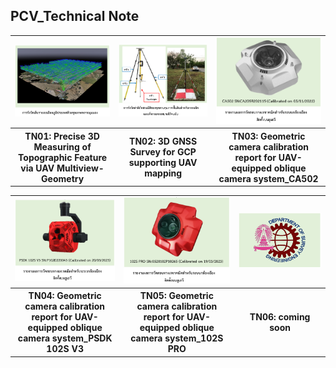 ## PCV_Technical Note

<table>
	<tr>
		<td>
			<a href="https://github.com/ThirawatBan/PCV_SVCU/blob/main/PCV_TechnicalNote/Technical_Note_PDF/[TN01_Precise%203D%20Measuring%20of%20Topographic%20Feature%20via%20UAV%20Multiview-Geometry.pdf](https://github.com/ThirawatBan/PCV_SVCU/blob/main/PCV_TechnicalNote/Technical_Note_PDF/TN01_Precise_3D_Measuring_of_Topographic_Feature_via_UAV_Multi-View_Stereo.pdf)" target="_blank">
				<img src="https://github.com/ThirawatBan/PCV_SVCU/blob/main/PCV_TechnicalNote/thumbnails/TN01.PNG" width="100%" />
			</a>
		</td><td>
			<a href="https://github.com/ThirawatBan/PCV_SVCU/blob/main/PCV_TechnicalNote/Technical_Note_PDF/TN02_3D%20GNSS%20Survey%20for%20GCP%20supporting%20UAV%20mapping.pdf" target="_blank">
				<img src="https://github.com/ThirawatBan/PCV_SVCU/blob/main/PCV_TechnicalNote/thumbnails/TN02.PNG" width="100%" />
			</a>
		</td><td>
			<a href="https://github.com/ThirawatBan/PCV_SVCU/blob/main/PCV_TechnicalNote/Technical_Note_PDF/TN03_Geometric%20camera%20calibration%20report%20for%20UAV-equipped%20oblique%20camera%20system_CA502_SN_CA205R202115_2022_11_05.pdf" target="_blank">
				<img src="https://github.com/ThirawatBan/PCV_SVCU/blob/main/PCV_TechnicalNote/thumbnails/TN03.PNG" width="100%" />
			</a>
		</td>
	</tr> 
	<tr>
		<th>TN01: Precise 3D Measuring of Topographic Feature via UAV Multiview-Geometry</th>
		<th>TN02: 3D GNSS Survey for GCP supporting UAV mapping</th>
		<th>TN03: Geometric camera calibration report for UAV-equipped oblique camera system_CA502</th>
	</tr>
</table>

<table>
	<tr>
		<td>
				<img src="https://github.com/ThirawatBan/PCV_SVCU/blob/main/PCV_TechnicalNote/thumbnails/TN04.png" width="100%" />
		</td><td>
				<img src="https://github.com/ThirawatBan/PCV_SVCU/blob/main/PCV_TechnicalNote/thumbnails/TN05.PNG" width="100%" />
		</td><td>
				<img src="https://github.com/ThirawatBan/PCV_SVCU/blob/main/PCV_TechnicalNote/thumbnails/TN_coming%20soon.PNG" width="100%" />
			</a>
		</td>
	</tr> 
	<tr>
		<th>TN04: Geometric camera calibration report for UAV-equipped oblique camera system_PSDK 102S V3</th>
		<th>TN05: Geometric camera calibration report for UAV-equipped oblique camera system_102S PRO</th>
		<th>TN06: coming soon </th>
	</tr>
</table>
